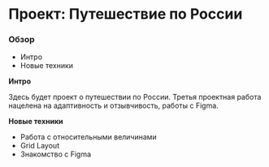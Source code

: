 # Проект: Путешествие по России

### Обзор
* Интро
* Новые техники

**Интро**

Здесь будет проект о путешествии по России.
Третья проектная работа нацелена на адаптивность и отзывчивость, работы с Figma.

**Новые техники**

* Работа с относительными величинами
* Grid Layout
* Знакомство с Figma
